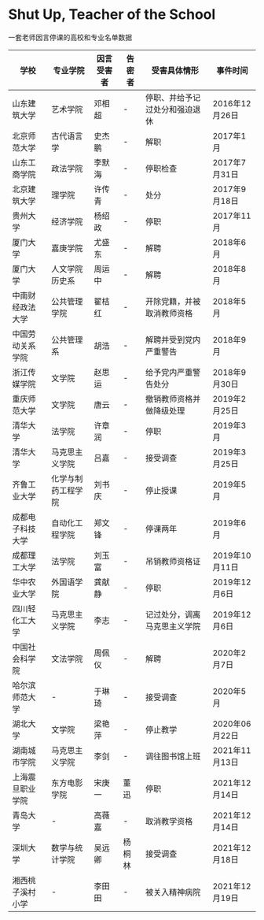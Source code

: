 # Shut Up, Teacher of the School
一套老师因言停课的高校和专业名单数据

|学校|专业学院|因言受害者|告密者|受害具体情形|事件时间|
|---|---|---|---|---|---|
|山东建筑大学|艺术学院|邓相超|-|停职、并给予记过处分和强迫退休|2016年12月26日|
|北京师范大学|古代语言学|史杰鹏|-|解职|2017年1月|
|山东工商学院|政法学院|李默海|-|停职检查|2017年7月31日|
|北京建筑大学|理学院|许传青|-|处分|2017年9月18日|
|贵州大学|经济学院|杨绍政|-|停职|2017年11月|
|厦门大学|嘉庚学院|尤盛东|-|解聘|2018年6月|
|厦门大学|人文学院历史系|周运中|-|解聘|2018年8月|
|中南财经政法大学|公共管理学院|翟桔红|-|开除党籍，并被取消教师资格|2018年5月|
|中国劳动关系学院|公共管理系|胡浩|-|解聘并受到党内严重警告|2018年9月|
|浙江传媒学院|文学院|赵思运|-|给予党内严重警告处分|2018年9月30日|
|重庆师范大学|文学院|唐云|-|撤销教师资格并做降级处理|2019年2月25日|
|清华大学|法学院|许章润|-|停职|2019年3月|
|清华大学|马克思主义学院|吕嘉|-|接受调查|2019年3月25日|
|齐鲁工业大学|化学与制药工程学院|刘书庆|-|停止授课|2019年5月|
|成都电子科技大学|自动化工程学院|郑文锋|-|停课两年|2019年6月|
|成都理工大学|法学院|刘玉富|-|吊销教师资格证|2019年10月11日|
|华中农业大学|外国语学院|龚献静|-|停职|2019年12月6日|
|四川轻化工大学|马克思主义学院|李志|-|记过处分，调离马克思主义学院|2019年12月6日|
|中国社会科学院|文法学院|周佩仪|-|解聘|2020年2月7日|
|哈尔滨师范大学|-|于琳琦|-|接受调查|2020年5月|
|湖北大学|文学院|梁艳萍|-|停止教学|2020年06月22日|
|湖南城市学院|马克思主义学院|李剑|-|调往图书馆上班|2021年11月13日|
|上海震旦职业学院|东方电影学院|宋庚一|董迅|停职|2021年12月14日|
|青岛大学|-|高薇嘉|-|取消教学资格|2021年12月14日|
|深圳大学|数学与统计学院|吴远卿|杨桐林|接受调查|2021年12月18日|
|湘西桃子溪村小学|-|李田田|-|被关入精神病院|2021年12月19日|
